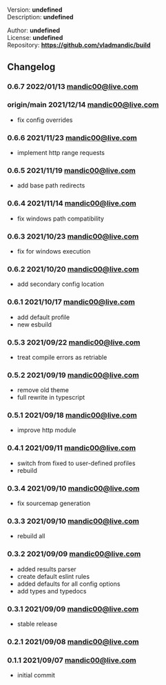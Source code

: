 #   

  Version: **undefined**  
  Description: **undefined**  
  
  Author: **undefined**  
  License: **undefined**  
  Repository: **<https://github.com/vladmandic/build>**  
  
## Changelog
  
### **0.6.7** 2022/01/13 mandic00@live.com


### **origin/main** 2021/12/14 mandic00@live.com

- fix config overrides

### **0.6.6** 2021/11/23 mandic00@live.com

- implement http range requests

### **0.6.5** 2021/11/19 mandic00@live.com

- add base path redirects

### **0.6.4** 2021/11/14 mandic00@live.com

- fix windows path compatibility

### **0.6.3** 2021/10/23 mandic00@live.com

- fix for windows execution

### **0.6.2** 2021/10/20 mandic00@live.com

- add secondary config location

### **0.6.1** 2021/10/17 mandic00@live.com

- add default profile
- new esbuild

### **0.5.3** 2021/09/22 mandic00@live.com

- treat compile errors as retriable

### **0.5.2** 2021/09/19 mandic00@live.com

- remove old theme
- full rewrite in typescript

### **0.5.1** 2021/09/18 mandic00@live.com

- improve http module

### **0.4.1** 2021/09/11 mandic00@live.com

- switch from fixed to user-defined profiles
- rebuild

### **0.3.4** 2021/09/10 mandic00@live.com

- fix sourcemap generation

### **0.3.3** 2021/09/10 mandic00@live.com

- rebuild all

### **0.3.2** 2021/09/09 mandic00@live.com

- added results parser
- create default eslint rules
- added defaults for all config options
- add types and typedocs

### **0.3.1** 2021/09/09 mandic00@live.com

- stable release

### **0.2.1** 2021/09/08 mandic00@live.com


### **0.1.1** 2021/09/07 mandic00@live.com

- initial commit
